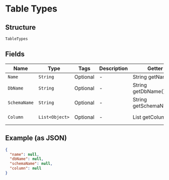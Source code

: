 
# Table Types

## Structure

`TableTypes`

## Fields

| Name | Type | Tags | Description | Getter | Setter |
|  --- | --- | --- | --- | --- | --- |
| `Name` | `String` | Optional | - | String getName() | setName(String name) |
| `DbName` | `String` | Optional | - | String getDbName() | setDbName(String dbName) |
| `SchemaName` | `String` | Optional | - | String getSchemaName() | setSchemaName(String schemaName) |
| `Column` | `List<Object>` | Optional | - | List<Object> getColumn() | setColumn(List<Object> column) |

## Example (as JSON)

```json
{
  "name": null,
  "dbName": null,
  "schemaName": null,
  "column": null
}
```

